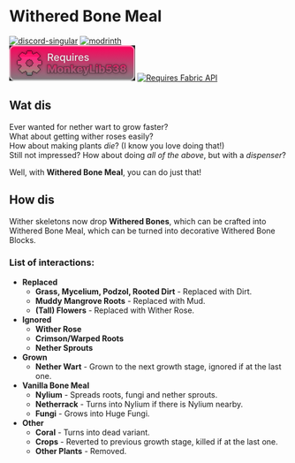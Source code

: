# Withered Bone Meal
[![discord-singular](https://cdn.jsdelivr.net/npm/@intergrav/devins-badges@3/assets/cozy/social/discord-singular_vector.svg)](https://discord.offsetmonkey538.top/)
[![modrinth](https://cdn.jsdelivr.net/npm/@intergrav/devins-badges@3/assets/cozy/available/modrinth_vector.svg)](https://modrinth.com/mod/withered-bone-meal)  
[![requires-monkeylib538](https://raw.githubusercontent.com/OffsetMods538/MonkeyLib538/master/images/requires_monkeylib538.png)](https://modrinth.com/mod/monkeylib538)
[![Requires Fabric API](https://cdn.jsdelivr.net/npm/@intergrav/devins-badges@3/assets/cozy/requires/fabric-api_vector.svg)](https://modrinth.com/mod/fabric-api)

## Wat dis
Ever wanted for nether wart to grow faster?  
What about getting wither roses easily?  
How about making plants *die*? (I know you love doing that!)  
Still not impressed? How about doing *all of the above*, but with a *dispenser*?

Well, with **Withered Bone Meal**, you can do just that!
## How dis
Wither skeletons now drop **Withered Bones**, which can be crafted into Withered Bone Meal, which can be turned into decorative Withered Bone Blocks.
### List of interactions:
- **Replaced**
  - **Grass, Mycelium, Podzol, Rooted Dirt** - Replaced with Dirt.
  - **Muddy Mangrove Roots** - Replaced with Mud.
  - **(Tall) Flowers** - Replaced with Wither Rose.
- **Ignored**
    - **Wither Rose**
    - **Crimson/Warped Roots**
    - **Nether Sprouts**
- **Grown**
    - **Nether Wart** - Grown to the next growth stage, ignored if at the last one.
- **Vanilla Bone Meal**
    - **Nylium** - Spreads roots, fungi and nether sprouts.
    - **Netherrack** - Turns into Nylium if there is Nylium nearby.
    - **Fungi** - Grows into Huge Fungi. 
- **Other**
  - **Coral** - Turns into dead variant.
  - **Crops** - Reverted to previous growth stage, killed if at the last one.
  - **Other Plants** - Removed.